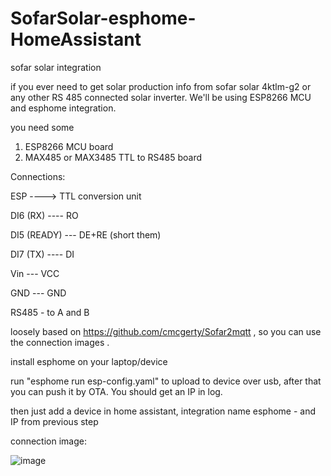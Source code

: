 # SofarSolar-esphome-HomeAssistant
sofar solar integration

if you ever need to get solar production info from sofar solar 4ktlm-g2 or any other RS 485 connected solar inverter. We'll be using ESP8266 MCU and esphome integration. 

you need some 
1) ESP8266 MCU board
2) MAX485 or MAX3485 TTL to RS485 board


Connections:

ESP ----> TTL conversion unit

DI6 (RX) ---- RO

DI5 (READY) --- DE+RE (short them)

DI7 (TX)   ---- DI

Vin --- VCC

GND --- GND

RS485 - to A and B


loosely based on https://github.com/cmcgerty/Sofar2mqtt , so  you can use the connection images .

install esphome on your laptop/device

run "esphome run esp-config.yaml" to upload to device over usb, after that you can push it by OTA. You should get an IP in log.

then just add a device in home assistant, integration name esphome - and IP from previous step

connection image:

![image](https://user-images.githubusercontent.com/30725259/183476696-01aa7e7d-daf3-4743-8eff-4946b4aa1f20.png)


